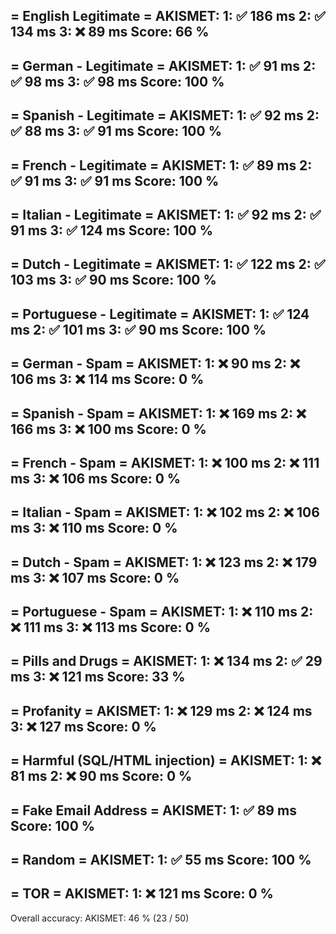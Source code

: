= English Legitimate =
AKISMET:
1: ✅ 186 ms
2: ✅ 134 ms
3: ❌ 89 ms
Score: 66 %
---

= German - Legitimate =
AKISMET:
1: ✅ 91 ms
2: ✅ 98 ms
3: ✅ 98 ms
Score: 100 %
---

= Spanish - Legitimate =
AKISMET:
1: ✅ 92 ms
2: ✅ 88 ms
3: ✅ 91 ms
Score: 100 %
---

= French - Legitimate =
AKISMET:
1: ✅ 89 ms
2: ✅ 91 ms
3: ✅ 91 ms
Score: 100 %
---

= Italian - Legitimate =
AKISMET:
1: ✅ 92 ms
2: ✅ 91 ms
3: ✅ 124 ms
Score: 100 %
---

= Dutch - Legitimate =
AKISMET:
1: ✅ 122 ms
2: ✅ 103 ms
3: ✅ 90 ms
Score: 100 %
---

= Portuguese - Legitimate =
AKISMET:
1: ✅ 124 ms
2: ✅ 101 ms
3: ✅ 90 ms
Score: 100 %
---

= German - Spam =
AKISMET:
1: ❌ 90 ms
2: ❌ 106 ms
3: ❌ 114 ms
Score: 0 %
---

= Spanish - Spam =
AKISMET:
1: ❌ 169 ms
2: ❌ 166 ms
3: ❌ 100 ms
Score: 0 %
---

= French - Spam =
AKISMET:
1: ❌ 100 ms
2: ❌ 111 ms
3: ❌ 106 ms
Score: 0 %
---

= Italian - Spam =
AKISMET:
1: ❌ 102 ms
2: ❌ 106 ms
3: ❌ 110 ms
Score: 0 %
---

= Dutch - Spam =
AKISMET:
1: ❌ 123 ms
2: ❌ 179 ms
3: ❌ 107 ms
Score: 0 %
---

= Portuguese - Spam =
AKISMET:
1: ❌ 110 ms
2: ❌ 111 ms
3: ❌ 113 ms
Score: 0 %
---

= Pills and Drugs =
AKISMET:
1: ❌ 134 ms
2: ✅ 29 ms
3: ❌ 121 ms
Score: 33 %
---

= Profanity =
AKISMET:
1: ❌ 129 ms
2: ❌ 124 ms
3: ❌ 127 ms
Score: 0 %
---

= Harmful (SQL/HTML injection) =
AKISMET:
1: ❌ 81 ms
2: ❌ 90 ms
Score: 0 %
---

= Fake Email Address =
AKISMET:
1: ✅ 89 ms
Score: 100 %
---

= Random =
AKISMET:
1: ✅ 55 ms
Score: 100 %
---

= TOR =
AKISMET:
1: ❌ 121 ms
Score: 0 %
---


Overall accuracy:
AKISMET: 46 % (23 / 50)